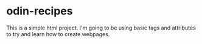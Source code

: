# odin-recipes

This is a simple html project.
I'm going to be using basic tags and attributes to try and learn how to create webpages.